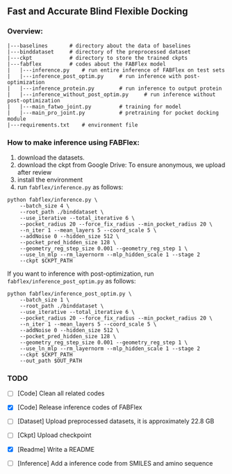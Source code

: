 ## Fast and Accurate Blind Flexible Docking 

### Overview:  
```
|---baselines       # directory about the data of baselines
|---binddataset     # directory of the preprocessed dataset
|---ckpt            # directory to store the trained ckpts
|---fabflex         # codes about the FABFlex model
|   |---inference.py    # run entire inference of FABFlex on test sets
|   |---inference_post_optim.py     # run inference with post-optimization
|   |---inference_protein.py        # run inference to output protein
|   |---inference_without_post_optim.py     # run inference without post-optimization
|   |---main_fatwo_joint.py         # training for model
|   |---main_pro_joint.py           # pretraining for pocket docking module
|---requirements.txt    # environment file
```

### How to make inference using FABFlex:
1. download the datasets.
2. download the ckpt from Google Drive: To ensure anonymous, we upload after review
3. install the environment
4. run `fabflex/inference.py` as follows:
```
python fabflex/inference.py \
    --batch_size 4 \
    --root_path ./binddataset \
    --use_iterative --total_iterative 6 \
    --pocket_radius 20 --force_fix_radius --min_pocket_radius 20 \
    --n_iter 1 --mean_layers 5 --coord_scale 5 \
    --addNoise 0 --hidden_size 512 \
    --pocket_pred_hidden_size 128 \
    --geometry_reg_step_size 0.001 --geometry_reg_step 1 \
    --use_ln_mlp --rm_layernorm --mlp_hidden_scale 1 --stage 2
    --ckpt $CKPT_PATH
```
If you want to inference with post-optimization, run `fabflex/inference_post_optim.py` as follows:
```
python fabflex/inference_post_optim.py \
    --batch_size 1 \
    --root_path ./binddataset \
    --use_iterative --total_iterative 6 \
    --pocket_radius 20 --force_fix_radius --min_pocket_radius 20 \
    --n_iter 1 --mean_layers 5 --coord_scale 5 \
    --addNoise 0 --hidden_size 512 \
    --pocket_pred_hidden_size 128 \
    --geometry_reg_step_size 0.001 --geometry_reg_step 1 \
    --use_ln_mlp --rm_layernorm --mlp_hidden_scale 1 --stage 2
    --ckpt $CKPT_PATH
    --out_path $OUT_PATH
```

### TODO  
- [ ] [Code] Clean all related codes
- [x] [Code] Release inference codes of FABFlex
- [ ] [Dataset] Upload preprocessed datasets, it is approximately 22.8 GB
- [ ] [Ckpt] Upload checkpoint
- [x] [Readme] Write a README
- [ ] [Inference] Add a inference code from SMILES and amino sequence



